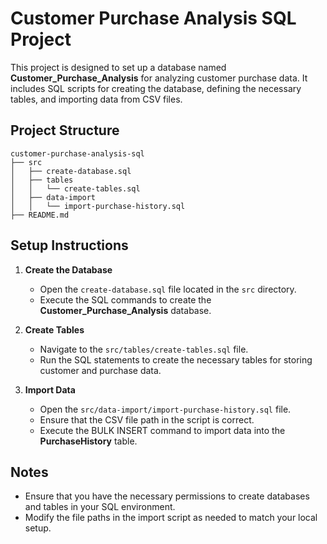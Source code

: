 # Customer Purchase Analysis SQL Project

This project is designed to set up a database named **Customer_Purchase_Analysis** for analyzing customer purchase data. It includes SQL scripts for creating the database, defining the necessary tables, and importing data from CSV files.

## Project Structure

```
customer-purchase-analysis-sql
├── src
│   ├── create-database.sql
│   ├── tables
│   │   └── create-tables.sql
│   ├── data-import
│   │   └── import-purchase-history.sql
├── README.md
```

## Setup Instructions

1. **Create the Database**
   - Open the `create-database.sql` file located in the `src` directory.
   - Execute the SQL commands to create the **Customer_Purchase_Analysis** database.

2. **Create Tables**
   - Navigate to the `src/tables/create-tables.sql` file.
   - Run the SQL statements to create the necessary tables for storing customer and purchase data.

3. **Import Data**
   - Open the `src/data-import/import-purchase-history.sql` file.
   - Ensure that the CSV file path in the script is correct.
   - Execute the BULK INSERT command to import data into the **PurchaseHistory** table.

## Notes
- Ensure that you have the necessary permissions to create databases and tables in your SQL environment.
- Modify the file paths in the import script as needed to match your local setup.